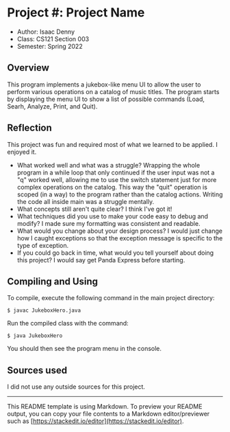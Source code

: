 # Project #: Project Name

* Author: Isaac Denny
* Class: CS121 Section 003
* Semester: Spring 2022

## Overview

This program implements a jukebox-like menu UI to allow the user to perform
various operations on a catalog of music titles. The program starts by displaying
the menu UI to show a list of possible commands (Load, Searh, Analyze, Print, and
Quit).

## Reflection

This project was fun and required most of what we learned to be applied. I enjoyed it.
- What worked well and what was a struggle?
    Wrapping the whole program in a while loop that only continued if the user input was
    not a "q" worked well, allowing me to use the switch statement just for more complex
    operations on the catalog. This way the "quit" operation is scoped (in a way) to
    the program rather than the catalog actions. Writing the code all inside main was
    a struggle mentally.
- What concepts still aren't quite clear?
    I think I've got it!
- What techniques did you use to make your code easy to debug and modify?
    I made sure my formatting was consistent and readable.
- What would you change about your design process?
    I would just change how I caught exceptions so that the exception message is specific
    to the type of exception.
- If you could go back in time, what would you tell yourself about doing this project?
    I would say get Panda Express before starting.

## Compiling and Using

To compile, execute the following command in the main project directory:
```
$ javac JukeboxHero.java
```
Run the compiled class with the command:
```
$ java JukeboxHero
```

You should then see the program menu in the console.

## Sources used

I did not use any outside sources for this project.

----------
This README template is using Markdown. To preview your README output,
you can copy your file contents to a Markdown editor/previewer such
as [https://stackedit.io/editor](https://stackedit.io/editor).